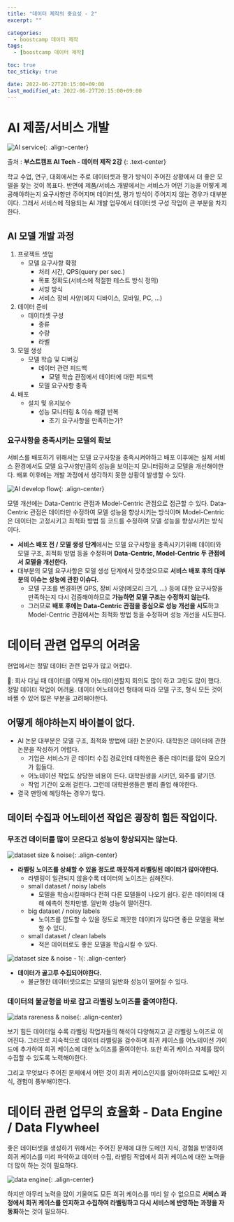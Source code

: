 ```yaml
---
title: "데이터 제작의 중요성 - 2"
excerpt: ""

categories:
  - boostcamp 데이터 제작
tags:
  - [boostcamp 데이터 제작]

toc: true
toc_sticky: true

date: 2022-06-27T20:15:00+09:00
last_modified_at: 2022-06-27T20:15:00+09:00
---
```


# AI 제품/서비스 개발

![AI service](../../../assets/images/post/boostcamp/data/2022-06-27-boostcamp-data-1/AI-service-develop.jpg){: .align-center}

출처 : **부스트캠프 AI Tech - 데이터 제작 2강**
{: .text-center}

학교 수업, 연구, 대회에서는 주로 데이터셋과 평가 방식이 주어진 상황에서 더 좋은 모델을 찾는 것이 목표다. 반면에 제품/서비스 개발에서는 서비스가 어떤 기능을 어떻게 제공해야하는지 요구사항만 주어지며 데이터셋, 평가 방식이 주어지지 않는 경우가 대부분이다. 그래서 서비스에 적용되는 AI 개발 업무에서 데이터셋 구성 작업이 큰 부분을 차지한다.

## AI 모델 개발 과정

1. 프로젝트 셋업
    * 모델 요구사항 확정
      * 처리 시간, QPS(query per sec.)
      * 목표 정확도(서비스에 적절한 테스트 방식 정의)
      * 서빙 방식
      * 서비스 장비 사양(에지 디바이스, 모바일, PC, ...)
2. 데이터 준비
    * 데이터셋 구성
      * 종류
      * 수량
      * 라벨
3. 모델 생성
    * 모델 학습 및 디버깅
      * 데이터 관련 피드백
        * 모델 학습 관점에서 데이터에 대한 피드백
      * 모델 요구사항 충족
4. 배포
    * 설치 및 유지보수
      * 성능 모니터링 & 이슈 해결 반복
        * 초기 요구사항을 만족하는가?

### 요구사항을 충족시키는 모델의 확보

서비스를 배포하기 위해서는 모델 요구사항을 충족시켜야하고 배포 이후에는 실제 서비스 환경에서도 모델 요구사항만큼의 성능을 보이는지 모니터링하고 모델을 개선해야한다. 배포 이후에는 개발 과정에서 생각하지 못한 상황이 발생할 수 있다.

![AI develop flow](../../../assets/images/post/boostcamp/data/2022-06-27-boostcamp-data-1/AI-develop-flow.jpg){: .align-center}
      
모델 개선에는 Data-Centric 관점과 Model-Centric 관점으로 접근할 수 있다. Data-Centric 관점은 데이터만 수정하여 모델 성능을 향상시키는 방식이며 Model-Centric은 데이터는 고정시키고 최적화 방법 등 코드를 수정하여 모델 성능을 향상시키는 방식이다. 

* **서비스 배포 전 / 모델 생성 단계**에서는 모델 요구사항을 충족시키기위해 데이터와 모델 구조, 최적화 방법 등을 수정하며 **Data-Centric, Model-Centric 두 관점에서 모델을 개선한다.**
* 대부분의 모델 요구사항은 모델 생성 단계에서 맞추었으므로 **서비스 배포 후의 대부분의 이슈는 성능에 관한 이슈다.**
  * 모델 구조를 변경하면 QPS, 장비 사양(메모리 크기, ...) 등에 대한 요구사항을 만족하는지 다시 검증해야하므로 **가능하면 모델 구조는 수정하지 않는다.**
  * 그러므로 **배포 후에는 Data-Centric 관점을 중심으로 성능 개선을 시도**하고 Model-Centric 관점에서는 최적화 방법 등을 수정하며 성능 개선을 시도한다.


# 데이터 관련 업무의 어려움

현업에서는 정말 데이터 관련 업무가 많고 어렵다.

🤖: 회사 다닐 때 데이터를 어떻게 어노테이션할지 회의도 많이 하고 고민도 많이 했다. 정말 데이터 작업이 어려움. 데이터 어노테이션 형태에 따라 모델 구조, 형식 모든 것이 바뀔 수 있어 많은 부분을 고려해야한다.

## 어떻게 해야하는지 바이블이 없다.
  * AI 논문 대부분은 모델 구조, 최적화 방법에 대한 논문이다. 대학원은 데이터에 관한 논문을 작성하기 어렵다.
    * 기업은 서비스가 곧 데이터 수집 경로인데 대학원은 좋은 데이터를 많이 모으기가 힘들다.
    * 어노테이션 작업도 상당한 비용이 든다. 대학원생을 시키던, 외주를 맡기던.
    * 작업 기간이 오래 걸린다. 그런데 대학원생들은 빨리 졸업 해야한다.
  * 결국 맨땅에 헤딩하는 경우가 많다.

## 데이터 수집과 어노테이션 작업은 굉장히 힘든 작업이다.

### 무조건 데이터를 많이 모은다고 성능이 향상되지는 않는다.

![dataset size & noise](../../../assets/images/post/boostcamp/data/2022-06-27-boostcamp-data-1/dataset-size-noise.jpg){: .align-center}

* **라벨링 노이즈를 상쇄할 수 있을 정도로 깨끗하게 라벨링된 데이터가 많아야한다.**
  * 라벨링이 일관되지 않을수록 데이터의 노이즈는 심해진다.
  * small dataset / noisy labels
    * 모델을 학습시킬때마다 전혀 다른 모델들이 나오기 쉽다. 같은 데이터에 대해 예측이 천차만별. 일반화 성능이 떨어진다.
  * big dataset / noisy labels
    * 노이즈를 압도할 수 있을 정도로 깨끗한 데이터가 많다면 좋은 모델을 확보할 수 있다.
  * small dataset / clean labels
    * 적은 데이터로도 좋은 모델을 학습시킬 수 있다.

![dataset size & noise - 1](../../../assets/images/post/boostcamp/data/2022-06-27-boostcamp-data-1/dataset-size-noise-1.jpg){: .align-center}

* **데이터가 골고루 수집되어야한다.**
  * 불균형한 데이터셋으로는 모델의 일반화 성능이 떨어질 수 있다.

### 데이터의 불균형을 바로 잡고 라벨링 노이즈를 줄여야한다.

![data rareness & noise](../../../assets/images/post/boostcamp/data/2022-06-27-boostcamp-data-1/data-rareness-noise.jpg){: .align-center}

보기 힘든 데이터일 수록 라벨링 작업자들의 해석이 다양해지고 곧 라벨링 노이즈로 이어진다. 그러므로 지속적으로 데이터 라벨링을 검수하며 희귀 케이스를 어노테이션 가이드에 추가하여 희귀 케이스에 대한 노이즈를 줄여야한다. 또한 희귀 케이스 자체를 많이 수집할 수 있도록 노력해야한다. 

그리고 무엇보다 주어진 문제에서 어떤 것이 희귀 케이스인지를 알아야하므로 도메인 지식, 경험이 풍부해야한다.

# 데이터 관련 업무의 효율화 - Data Engine / Data Flywheel

좋은 데이터셋을 생성하기 위해서는 주어진 문제에 대한 도메인 지식, 경험을 반영하여 희귀 케이스를 미리 파악하고 데이터 수집, 라벨링 작업에서 희귀 케이스에 대한 노력을 더 많이 하는 것이 필요하다.

![data engine](../../../assets/images/post/boostcamp/data/2022-06-27-boostcamp-data-1/data-engine.jpg){: .align-center}

하지만 아무리 노력을 많이 기울여도 모든 희귀 케이스를 미리 알 수 없으므로 **서비스 과정에서 희귀 케이스를 인지하고 수집하여 라벨링하고 다시 서비스에 반영하는 과정을 자동화**하는 것이 필요하다.
